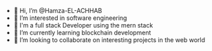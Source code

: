 - 👋 Hi, I’m @Hamza-EL-ACHHAB
- 👀 I’m interested in software engineering
- 💬 I'm a full stack Developer using the mern stack
- 🌱 I’m currently learning blockchain development
- 💞️ I’m looking to collaborate on interesting projects in the web world


<!---
Hamza-EL-ACHHAB/Hamza-EL-ACHHAB is a ✨ special ✨ repository because its `README.md` (this file) appears on your GitHub profile.
You can click the Preview link to take a look at your changes.
--->

